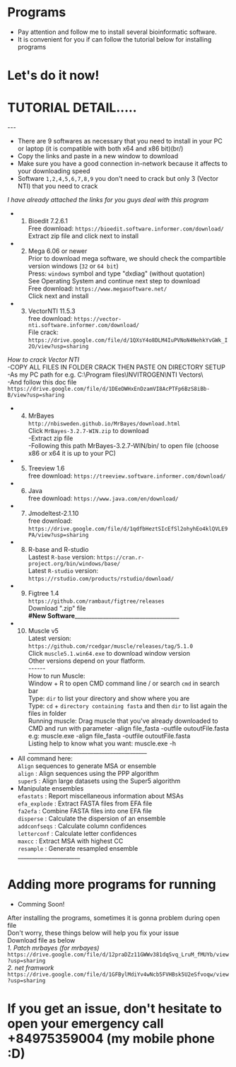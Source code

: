 # Programs
 * Pay attention and follow me to install several bioinformatic software.
 * It is convenient for you if can follow the tutorial below for installing programs
# Let's do it now!
# TUTORIAL DETAIL.....
---<br/>
  * There are 9 softwares as necessary that you need to install in your PC or laptop (it is compatible with both x64 and x86 bit)(br/)
  * Copy the links and paste in a new window to download<br/>
  * Make sure you have a good connection in-network because it affects to your downloading speed<br/>
  * Software `1,2,4,5,6,7,8,9` you don't need to crack but only 3 (Vector NTI) that you need to crack<br/> 

*I have already attached the links for you guys deal with this program*<br/>
  * 1. Bioedit 7.2.6.1<br/>
Free download: `https://bioedit.software.informer.com/download/`<br/>
Extract zip file and click next to install<br/>
  * 2. Mega 6.06 or newer<br/>
Prior to download mega software, we should check the compartible version windows (`32` or `64 bit`)<br/>
Press: `windows` symbol and type "dxdiag" (without quotation)<br/> 
See Operating System and continue next step to download<br/> 
Free download: `https://www.megasoftware.net/`<br/>
Click next and install<br/>
  * 3. VectorNTI 11.5.3<br/>
free download: `https://vector-nti.software.informer.com/download/`<br/>
File crack: `https://drive.google.com/file/d/1QXsY4o8DLM4IuPVNoN4NehkYvGWk_I2O/view?usp=sharing`<br/>

  *How to crack Vector NTI*<br/>
-COPY ALL FILES IN FOLDER CRACK THEN PASTE ON DIRECTORY SETUP<br/>
-As my PC path for e.g. C:\Program files\INVITROGEN\NTI Vectors\ <br/>
-And follow this doc file
`https://drive.google.com/file/d/1DEeDWHxEnDzamVI8AcPTFp6BzS8iBb-B/view?usp=sharing`<br/>
  * 4. MrBayes<br/>
`http://nbisweden.github.io/MrBayes/download.html`<br/>
Click `MrBayes-3.2.7-WIN.zip` to download<br/>
-Extract zip file<br/>
-Following this path MrBayes-3.2.7-WIN/bin/ to open file (choose x86 or x64 it is up to your PC)<br/>
  * 5. Treeview 1.6<br/>
free download: `https://treeview.software.informer.com/download/`<br/>
  * 6. Java <br/>
free download: `https://www.java.com/en/download/`<br/>
  * 7. Jmodeltest-2.1.10<br/>
free download: `https://drive.google.com/file/d/1qdfbHeztSIcEfSl2ohyhEo4klQVLE9PA/view?usp=sharing`<br/>
  * 8. R-base and R-studio <br/>
Lastest `R-base` version: `https://cran.r-project.org/bin/windows/base/`<br/>
Latest `R-studio` version: `https://rstudio.com/products/rstudio/download/`<br/>
  * 9. Figtree 1.4<br/>
`https://github.com/rambaut/figtree/releases`<br/>
Download ".zip" file<br/>
________#New Software_____________________________________________<br/>
 * 10. Muscle v5<br/>
 Latest version: `https://github.com/rcedgar/muscle/releases/tag/5.1.0`<br/>
 Click `muscle5.1.win64.exe` to download window version<br/>
 Other versions depend on your flatform.<br/>
 ------<br/>
 How to run Muscle: <br/>
 Window + R to open CMD command line / or search `cmd` in search bar <br/>
 Type: `dir` to list your directory and show where you are<br/>
 Type: `cd` + `directory containing fasta` and then `dir` to list again the files in folder<br>
 Running muscle: Drag muscle that you've already downloaded to CMD and run with parameter -align file_fasta -outfile outoutFile.fasta<br/>
 e.g: muscle.exe -align file_fasta -outfile outoutFile.fasta<br/>
 Listing help to know what you want: muscle.exe -h<br/>
 __________________________________________<br/>
 * All command here: <br/>
 `Align` sequences to generate MSA or ensemble<br/>
 `align` : Align sequences using the PPP algorithm<br/>
 `super5` : Align large datasets using the Super5 algorithm<br/>
  * Manipulate ensembles<br/>
 `efastats` : Report miscellaneous information about MSAs<br/>
 `efa_explode` :  Extract FASTA files from EFA file<br/>
 `fa2efa`   :    Combine FASTA files into one EFA file<br/>
 `disperse`  :   Calculate the dispersion of an ensemble<br/>
 `addconfseqs` : Calculate column confidences<br/>
 `letterconf`  :  Calculate letter confidences<br/>
 `maxcc`    :    Extract MSA with highest CC<br/>
 `resample`  :   Generate resampled ensemble<br/>
 ______________________<br/>
# Adding more programs for running
  * Comming Soon!<br/>

After installing the programs, sometimes it is gonna problem during open file<br/> 
Don't worry, these things below will help you fix your issue<br/>
Download file as below <br/> 
*_1. Patch mrbayes (for mrbayes)_*
`https://drive.google.com/file/d/12praDZz11GWWv381dqSvq_LruM_fMUYb/view?usp=sharing`<br/>
*_2. net framwork_*
`https://drive.google.com/file/d/1GFBylMdiYv4wNcb5FVHBsk5U2eSfvoqw/view?usp=sharing`

# If you get an issue, don't hesitate to open your emergency call +84975359004 (my mobile phone :D)





